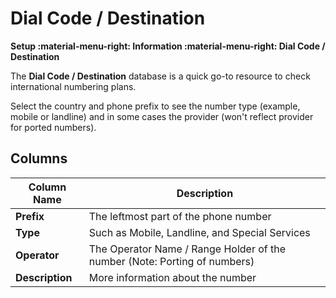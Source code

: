 # Dial Code / Destination

**Setup :material-menu-right: Information :material-menu-right: Dial Code / Destination**

The **Dial Code / Destination** database is a quick go-to resource to check international numbering plans.

Select the country and phone prefix to see the number type (example, mobile or landline) and in some cases the provider (won't reflect provider for ported numbers).

## Columns

| Column Name | Description|
|-------------|-----------------------------------------------------------------------------|
| **Prefix**| The leftmost part of the phone number|
| **Type** | Such as Mobile, Landline, and Special Services|
| **Operator**| The Operator Name / Range Holder of the number (Note: Porting of numbers)|
| **Description** | More information about the number|
